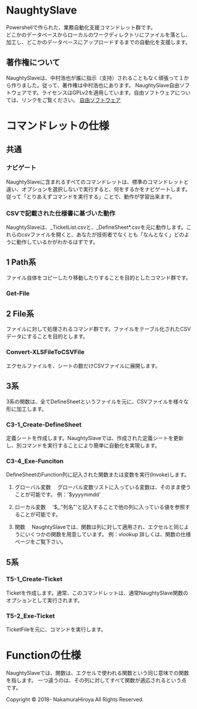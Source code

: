 # NaughtySlave
Powershellで作られた、業務自動化支援コマンドレット群です。  
どこかのデータベースからローカルのワークディレクトリにファイルを落とし、加工し、どこかのデータベースにアップロードするまでの自動化を支援します。

## 著作権について
NaughtySlaveは、中村浩也が誰に指示（支持）されることもなく頑張って１から作りました。従って、著作権は中村浩也にあります。
NaughtySlave自由ソフトウェアです。ライセンスはGPLv2を適用しています。自由ソフトウェアについては、リンクをご覧ください。
[自由ソフトウェア](https://www.gnu.org/philosophy/free-sw.ja.html "GNU")

# コマンドレットの仕様
## 共通
### ナビゲート
NaughtySlaveに含まれるすべてのコマンドレットは、標準のコマンドレットと違い、オプションを選択しないで実行すると、何をするかをナビゲートします。
従って「とりあえずコマンドを実行する」ことで、動作が学習出来ます。

### CSVで記載された仕様書に基づいた動作
NaughtySlaveは、_TicketList.csvと、_DefineSheet*.csvを元に動作します。これらのcsvファイルを開くと、あなたが技術者でなくとも「なんとなく」どのように動作しているかがわかるはずです。

## 1 Path系
ファイル自体をコピーしたり移動したりすることを目的としたコマンド群です。
### Get-File

## 2 File系 
ファイルに対して処理されるコマンド群です。ファイルをテーブル化されたCSVデータにすることを目的とします。

### Convert-XLSFileToCSVFile
エクセルファイルを、シートの数だけCSVファイルに展開します。

## 3系
3系の関数は、全てDefineSheetというファイルを元に、CSVファイルを様々な形に加工します。

### C3-1_Create-DefineSheet
定義シートを作成します。NaughtySlaveでは、作成された定義シートを更新し、別コマンドを実行することにより簡単に自動化を実現します。

### C3-4_Exe-Funciton
DefineSheetのFunction列に記入された関数または変数を実行(Invoke)します。

1. グローバル変数
　グローバル変数リストに入っている変数は、そのまま使うことが可能です。
 例：'$yyyymmdd'

2. ローカル変数
　'$_."列名"'と記入することで他の列に入っている値を参照することが可能です。
 
3. 関数
　NaughtySlaveでは、関数は列に対して適用され、エクセルと同じようにいくつかの関数を用意しています。
 例：vlookup
 詳しくは、関数の仕様ページをご覧下さい。
 

## 5系
### T5-1_Create-Ticket
Ticketを作成します。通常、このコマンドレットは、通常NaughtySlave関数のオプションとして実行されます。

### T5-2_Exe-Ticket
TicketFileを元に、コマンドを実行します。

# Functionの仕様
NaughtySlaveでは、関数は、エクセルで使われる関数という同じ意味での関数を指します。
一つ違うのは、その列に対してすべて関数が適応されるという点です。


Copyright © 2018- NakamuraHiroya All Rights Reserved.
